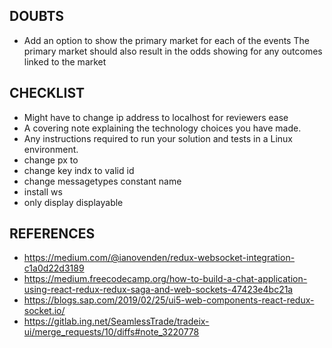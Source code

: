 ## DOUBTS

- Add an option to show the primary market for each of the events
The primary market should also result in the odds showing for any outcomes linked to the market  



## CHECKLIST

- Might have to change ip address to localhost for reviewers ease  
- A covering note explaining the technology choices you have made.  
- Any instructions required to run your solution and tests in a Linux environment.
- change px to 
- change key indx to valid id
- change messagetypes constant name
- install ws
- only display displayable


## REFERENCES

- https://medium.com/@ianovenden/redux-websocket-integration-c1a0d22d3189
- https://medium.freecodecamp.org/how-to-build-a-chat-application-using-react-redux-redux-saga-and-web-sockets-47423e4bc21a
- https://blogs.sap.com/2019/02/25/ui5-web-components-react-redux-socket.io/
- https://gitlab.ing.net/SeamlessTrade/tradeix-ui/merge_requests/10/diffs#note_3220778
